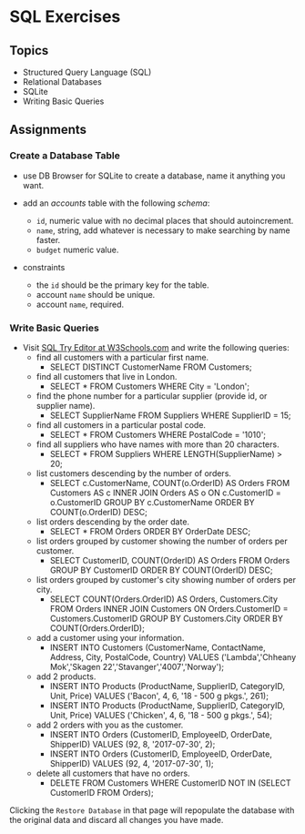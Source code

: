 # SQL Exercises

## Topics

- Structured Query Language (SQL)
- Relational Databases
- SQLite
- Writing Basic Queries

## Assignments

### Create a Database Table

- use DB Browser for SQLite to create a database, name it anything you want.
- add an _accounts_ table with the following _schema_:

  - `id`, numeric value with no decimal places that should autoincrement.
  - `name`, string, add whatever is necessary to make searching by name faster.
  - `budget` numeric value.

- constraints
  - the `id` should be the primary key for the table.
  - account `name` should be unique.
  - account `name`, required.

### Write Basic Queries

- Visit [SQL Try Editor at W3Schools.com](https://www.w3schools.com/Sql/tryit.asp?filename=trysql_select_top) and write the following queries:
  - find all customers with a particular first name.
      - SELECT DISTINCT CustomerName FROM Customers;
  - find all customers that live in London.
      - SELECT * FROM Customers WHERE City = 'London';
  - find the phone number for a particular supplier (provide id, or supplier name).
      - SELECT SupplierName FROM Suppliers WHERE SupplierID = 15;
  - find all customers in a particular postal code.
      - SELECT * FROM Customers WHERE PostalCode = '1010';
  - find all suppliers who have names with more than 20 characters.
      - SELECT * FROM Suppliers WHERE LENGTH(SupplierName) > 20;
  - list customers descending by the number of orders.
      - SELECT c.CustomerName, COUNT(o.OrderID) AS Orders FROM Customers AS c INNER JOIN Orders AS o ON c.CustomerID = o.CustomerID GROUP BY c.CustomerName ORDER BY COUNT(o.OrderID) DESC;
  - list orders descending by the order date.
      - SELECT * FROM Orders ORDER BY OrderDate DESC;
  - list orders grouped by customer showing the number of orders per customer.
      - SELECT CustomerID, COUNT(OrderID) AS Orders FROM Orders GROUP BY CustomerID ORDER BY COUNT(OrderID) DESC;
  - list orders grouped by customer's city showing number of orders per city.
      - SELECT COUNT(Orders.OrderID) AS Orders, Customers.City FROM Orders INNER JOIN Customers ON Orders.CustomerID = Customers.CustomerID GROUP BY Customers.City ORDER BY COUNT(Orders.OrderID);
  - add a customer using your information.
      - INSERT INTO Customers (CustomerName, ContactName, Address, City, PostalCode, Country) VALUES ('Lambda','Chheany Mok','Skagen 22','Stavanger','4007','Norway');
  - add 2 products.
      - INSERT INTO Products (ProductName, SupplierID, CategoryID, Unit, Price) VALUES ('Bacon', 4, 6, '18 - 500 g pkgs.', 261);
      - INSERT INTO Products (ProductName, SupplierID, CategoryID, Unit, Price) VALUES ('Chicken', 4, 6, '18 - 500 g pkgs.', 54);
  - add 2 orders with you as the customer.
      - INSERT INTO Orders (CustomerID, EmployeeID, OrderDate, ShipperID) VALUES (92, 8, '2017-07-30', 2);
      - INSERT INTO Orders (CustomerID, EmployeeID, OrderDate, ShipperID) VALUES (92, 4, '2017-07-30', 1);
  - delete all customers that have no orders.
      - DELETE FROM Customers WHERE CustomerID NOT IN (SELECT CustomerID FROM Orders);

Clicking the `Restore Database` in that page will repopulate the database with the original data and discard all changes you have made.

